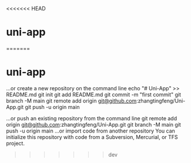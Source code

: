 <<<<<<< HEAD
# uni-app
=======
# uni-app


…or create a new repository on the command line
echo "# Uni-App" >> README.md
git init
git add README.md
git commit -m "first commit"
git branch -M main
git remote add origin git@github.com:zhangtingfeng/Uni-App.git
git push -u origin main



…or push an existing repository from the command line
git remote add origin git@github.com:zhangtingfeng/Uni-App.git
git branch -M main
git push -u origin main
…or import code from another repository
You can initialize this repository with code from a Subversion, Mercurial, or TFS project.
>>>>>>> dev
